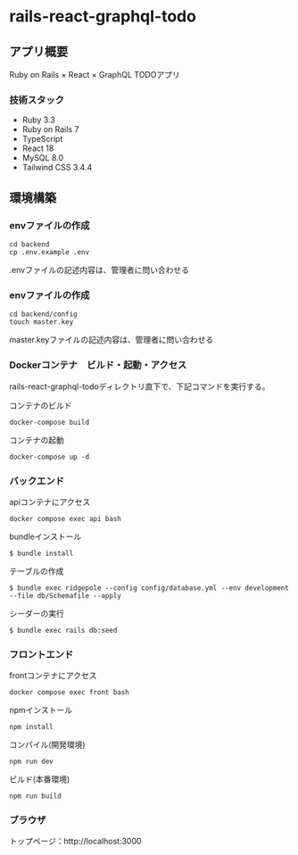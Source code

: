 # rails-react-graphql-todo

## アプリ概要
Ruby on Rails × React × GraphQL TODOアプリ<br>

### 技術スタック
- Ruby 3.3
- Ruby on Rails 7
- TypeScript
- React 18
- MySQL 8.0
- Tailwind CSS 3.4.4

## 環境構築
### envファイルの作成
```
cd backend
cp .env.example .env
```
.envファイルの記述内容は、管理者に問い合わせる

### envファイルの作成
```
cd backend/config
touch master.key
```
master.keyファイルの記述内容は、管理者に問い合わせる

### Dockerコンテナ　ビルド・起動・アクセス
rails-react-graphql-todoディレクトリ直下で、下記コマンドを実行する。<br>

コンテナのビルド
```
docker-compose build
```

コンテナの起動
```
docker-compose up -d
```

### バックエンド
apiコンテナにアクセス
```
docker compose exec api bash
```

bundleインストール
```
$ bundle install
```

テーブルの作成
```
$ bundle exec ridgepole --config config/database.yml --env development --file db/Schemafile --apply
```

シーダーの実行
```
$ bundle exec rails db:seed
```

### フロントエンド
frontコンテナにアクセス
```
docker compose exec front bash
```

npmインストール
```
npm install
```

コンパイル(開発環境)
```
npm run dev
```

ビルド(本番環境)
```
npm run build
```

### ブラウザ
トップページ：http://localhost:3000 <br>
